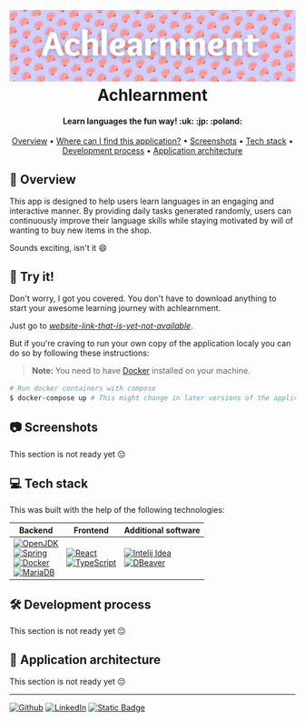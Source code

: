 
<h1 align="center">
  <br>
  <img src="./github-related/achlearnment-header.png" alt="Markdownify">
  <br>
  Achlearnment
</h1>

<h4 align="center">Learn languages the fun way! :uk: :jp: :poland:</h4>

<p align="center">
  <a href="#overview">Overview</a> •
  <a href="#try">Where can I find this application?</a> •
  <a href="#screenshots">Screenshots</a> •
  <a href="#tech-stack">Tech stack</a> •
  <a href="#dev-process">Development process</a> •
  <a href="#app-architecture">Application architecture</a>
</p>

## <a name="overview"></a>:mag_right: Overview

This app is designed to help users learn languages in an engaging and interactive manner. By providing daily tasks generated randomly, users can continuously improve their language skills while staying motivated by will of wanting to buy new items in the shop.

Sounds exciting, isn't it :smile:

## <a name="try"></a>:monocle_face: Try it!

Don't worry, I got you covered. You don't have to download anything to start your awesome learning journey with achlearnment.

Just go to [*website-link-that-is-yet-not-available*](#).

But if you're craving to run your own copy of the application localy you can do so by following these instructions:

> **Note:**
> You need to have [Docker](https://docs.docker.com/engine/install/) installed on your machine.

```bash
# Run docker containers with compose
$ docker-compose up # This might change in later versions of the application.
```

## <a name="screenshots"></a>:camera: Screenshots

This section is not ready yet :pensive:

## <a name="tech-stack"></a>:computer: Tech stack

This was built with the help of the following technologies:

| Backend | Frontend | Additional software |
|-----|----------|---------------------|
|[![OpenJDK](https://img.shields.io/badge/java-black?style=for-the-badge&logo=OpenJDK)](https://openjdk.org/)<br/>[![Spring](https://img.shields.io/badge/spring-grey?style=for-the-badge&logo=Spring)](https://spring.io/)<br/> [![Docker](https://img.shields.io/badge/docker-black?style=for-the-badge&logo=docker)](https://www.docker.com/)<br/>[![MariaDB](https://img.shields.io/badge/mariadb-blue?style=for-the-badge&logo=MariaDB)](https://mariadb.org/)|[![React](https://img.shields.io/badge/React-black?style=for-the-badge&logo=React)](https://react.dev/)<br/>[![TypeScript](https://img.shields.io/badge/TypeScript-black?style=for-the-badge&logo=typescript)](https://www.typescriptlang.org/)|[![Intelij Idea](https://img.shields.io/badge/Intelij%20Idea-grey?style=for-the-badge&logo=intellijidea)](https://www.jetbrains.com/idea/)<br/>[![DBeaver](https://img.shields.io/badge/DBeaver-brown?style=for-the-badge&logo=dbeaver)](https://dbeaver.io/)|

## <a name="dev-process"></a>:hammer_and_wrench: Development process

This section is not ready yet :pensive:

## <a name="app-architecture"></a>:triangular_ruler: Application architecture

This section is not ready yet :pensive:

---

[![Github](https://img.shields.io/badge/github-black?style=for-the-badge&logo=github)](https://github.com/iljuhenson) [![LinkedIn](https://img.shields.io/badge/linkedin-blue?style=for-the-badge&logo=linkedin)](https://www.linkedin.com/in/iljuhenson/) [![Static Badge](https://img.shields.io/badge/stackoverflow-black?style=for-the-badge&logo=stackoverflow)](https://stackoverflow.com/users/20804442/iljuhenson)
